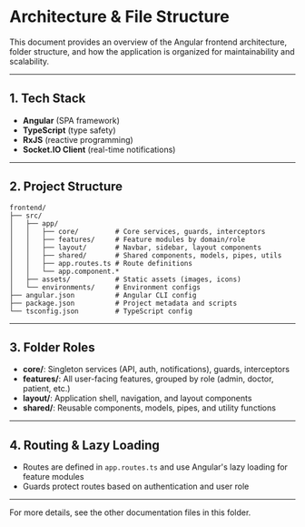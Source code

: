 # Architecture & File Structure

This document provides an overview of the Angular frontend architecture, folder structure, and how the application is organized for maintainability and scalability.

---

## 1. Tech Stack
- **Angular** (SPA framework)
- **TypeScript** (type safety)
- **RxJS** (reactive programming)
- **Socket.IO Client** (real-time notifications)

---

## 2. Project Structure

```
frontend/
├── src/
│   ├── app/
│   │   ├── core/         # Core services, guards, interceptors
│   │   ├── features/     # Feature modules by domain/role
│   │   ├── layout/       # Navbar, sidebar, layout components
│   │   ├── shared/       # Shared components, models, pipes, utils
│   │   ├── app.routes.ts # Route definitions
│   │   └── app.component.*
│   ├── assets/           # Static assets (images, icons)
│   └── environments/     # Environment configs
├── angular.json          # Angular CLI config
├── package.json          # Project metadata and scripts
└── tsconfig.json         # TypeScript config
```

---

## 3. Folder Roles
- **core/**: Singleton services (API, auth, notifications), guards, interceptors
- **features/**: All user-facing features, grouped by role (admin, doctor, patient, etc.)
- **layout/**: Application shell, navigation, and layout components
- **shared/**: Reusable components, models, pipes, and utility functions

---

## 4. Routing & Lazy Loading
- Routes are defined in `app.routes.ts` and use Angular's lazy loading for feature modules
- Guards protect routes based on authentication and user role

---

For more details, see the other documentation files in this folder.
